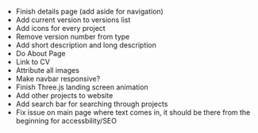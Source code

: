 - Finish details page (add aside for navigation)
- Add current version to versions list
- Add icons for every project
- Remove version number from type
- Add short description and long description
- Do About Page
- Link to CV
- Attribute all images
- Make navbar responsive?
- Finish Three.js landing screen animation
- Add other projects to website
- Add search bar for searching through projects
- Fix issue on main page where text comes in, it should be there from the beginning for accessbility/SEO

